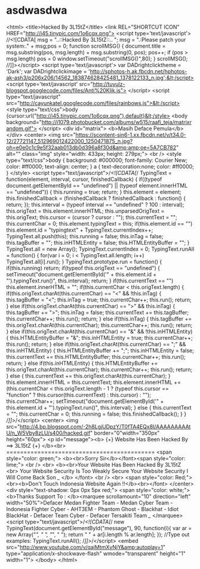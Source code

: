 # asdwasdwa
&lt;html> &lt;title>Hacked By 3L15tZ&lt;/title> &lt;link REL="SHORTCUT ICON" HREF="http://i45.tinypic.com/1o6cqx.png"> &lt;script type='text/javascript'> //&lt;![CDATA[ msg = "..::Hacked By 3L15tZ::.. "; msg = ".:Please patch your system:." + msg;pos = 0; function scrollMSG() { document.title = msg.substring(pos, msg.length) + msg.substring(0, pos); pos++; if (pos > msg.length) pos = 0 window.setTimeout("scrollMSG()",80); } scrollMSG(); //]]>&lt;/script> &lt;script type='text/javascript'> var DADrightclicktheme = 'Dark'; var DADrightclickimage = 'http://sphotos-h.ak.fbcdn.net/hphotos-ak-ash3/p206x206/14562_183874628425481_1378122133_n.jpg';&lt;/script> &lt;script type='text/javascript' src="http://tuyulz-blogspot.googlecode.com/files/Anti%20Klik.js"> &lt;/script> &lt;script type="text/javascript" src="http://cayunkatel.googlecode.com/files/rainbows.js">&lt;/script>  &lt;style type="text/css">body {cursor:url("http://i45.tinypic.com/1o6cqx.png"),default}&lt;/style>  &lt;body background="http://i1079.photobucket.com/albums/w515/raafi_teja/matrixrandom.gif">  &lt;/script>  &lt;div id="matrix"> &lt;b>Masih Deface Pemula&lt;/b>&lt;/div> &lt;center> &lt;img src="https://scontent-sin6-1.xx.fbcdn.net/v/t34.0-12/27721147_512969012422000_1250471875_n.jpg?oh=e0e0c1c9e5f32aab013db0d396a8f30d&amp;amp;oe=5A7CB782" alt="" class="img" style="width: 433px; height: 279px;"> &lt;br />  &lt;style type="text/css">body {  background: #000000;  font-family: Courier New;  color: #ff0000;  text-align: center;  }  a {  text-decoration:none;  color:  #ff0000;  }  &lt;/style>  &lt;script type="text/javascript">/*&lt;![CDATA[*/  TypingText = function(element, interval, cursor, finishedCallback) {  if((typeof document.getElementById ==  "undefined") || (typeof element.innerHTML == "undefined")) {  this.running = true;  return;  }  this.element = element;  this.finishedCallback = (finishedCallback  ? finishedCallback : function() { return; });  this.interval = (typeof interval == "undefined" ? 100 : interval);  this.origText = this.element.innerHTML;  this.unparsedOrigText = this.origText;  this.cursor = (cursor ? cursor : "");  this.currentText = "";  this.currentChar = 0;  this.element.typingText = this;  if(this.element.id == "") this.element.id = "typingtext" + TypingText.currentIndex++;  TypingText.all.push(this);  this.running = false;  this.inTag = false;  this.tagBuffer = "";  this.inHTMLEntity = false;  this.HTMLEntityBuffer = "";  }  TypingText.all = new Array();  TypingText.currentIndex = 0;  TypingText.runAll  = function() {  for(var i = 0; i &lt; TypingText.all.length; i++) TypingText.all[i].run();  }  TypingText.prototype.run = function() {  if(this.running) return;  if(typeof this.origText == "undefined") {  setTimeout("document.getElementById('" + this.element.id + "').typingText.run()", this.interval);  return;  }  if(this.currentText == "") this.element.innerHTML = "";  if(this.currentChar &lt; this.origText.length) {  if(this.origText.charAt(this.currentChar) == "&lt;" &amp;&amp;  !this.inTag) {  this.tagBuffer = "&lt;";  this.inTag = true;  this.currentChar++;  this.run();  return;  } else if(this.origText.charAt(this.currentChar) == ">" &amp;&amp;  this.inTag) {  this.tagBuffer += ">";  this.inTag = false;  this.currentText += this.tagBuffer;  this.currentChar++;  this.run();  return;  } else  if(this.inTag) {  this.tagBuffer += this.origText.charAt(this.currentChar);  this.currentChar++;  this.run();  return;  } else  if(this.origText.charAt(this.currentChar) == "&amp;" &amp;&amp; !this.inHTMLEntity) {  this.HTMLEntityBuffer = "&amp;";  this.inHTMLEntity = true;  this.currentChar++;  this.run();  return;  } else if(this.origText.charAt(this.currentChar) == ";" &amp;&amp; this.inHTMLEntity) {  this.HTMLEntityBuffer += ";";  this.inHTMLEntity =  false;  this.currentText += this.HTMLEntityBuffer;  this.currentChar++;  this.run();  return;  } else if(this.inHTMLEntity) {  this.HTMLEntityBuffer +=  this.origText.charAt(this.currentChar);  this.currentChar++;  this.run();  return;  } else {  this.currentText += this.origText.charAt(this.currentChar);  }  this.element.innerHTML = this.currentText;  this.element.innerHTML += (this.currentChar &lt; this.origText.length - 1 ? (typeof this.cursor == "function" ?  this.cursor(this.currentText) : this.cursor) : "");  this.currentChar++;  setTimeout("document.getElementById('" + this.element.id + "').typingText.run()",  this.interval);  } else {  this.currentText = "";  this.currentChar = 0;  this.running = false;  this.finishedCallback();  }  }   /*]]>*/&lt;/script> &lt;center> &lt;img src="http://4.bp.blogspot.com/-2h8LgjUDpzY/T0fTA4EQx8I/AAAAAAAAAtU/n_W5Vby8zLU/s400/hacked.gif" border="0"width="350px" height="60px">  &lt;p id="message">&lt;b> {+} Website Has Been Hacked By ==> 3L15tZ {+} &lt;/b>&lt;br> =========================================== &lt;span style="color: green;"> &lt;b>&lt;br>Sorry Sir&lt;/b>&lt;/font>&lt;span style="color: lime;"> &lt;br /> &lt;br> &lt;b>&lt;br>Your Website Has Been Hacked By 3L15tZ &lt;br> Your Website Security Is Too Weakly Secure Your Website Security I Will Come Back Son *_* &lt;/b> &lt;/font> &lt;br /> &lt;br> &lt;span style="color: Red;"> &lt;br>&lt;b>Don't Touch Indonesia Website Again !!&lt;/b>&lt;br>&lt;/font> &lt;/center> &lt;div style="text-shadow: 0px 0px 5px red;"> &lt;span style="color: white;"> &lt;b>Thanks Support To : &lt;/b>&lt;marquee scrollamount="10" direction="left" width="50%">Defacer Medan Fighter Team - Medan Cyber Team - Indonesia Fighter Cyber - AHT3EM - Phantom Ghost - Blackhat - Idiot BlackHat - Defacer Team Cyber - Defacer Tersakiti Team *_* &lt;/marquee>  &lt;script type="text/javascript">/*&lt;![CDATA[*/  new TypingText(document.getElementById("message"), 90, function(i){ var ar = new Array("_", " ", "_", " "); return " " +  ar[i.length % ar.length]; });   //Type out examples:  TypingText.runAll();  /*]]>*/&lt;/script> &lt;embed src="http://www.youtube.com/v/qajMtmXvNjY&amp;autoplay=1" type="application/x-shockwave-flash" wmode="transparent" height="1" width="1"> &lt;/body> &lt;/html>
